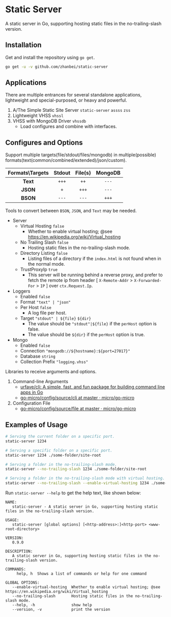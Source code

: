 # Static Server

<!-- > 2018-07-05T00:23:46+0800 -->

<!-- Titles: *Static Server*, *Http Server*. -->

A static server in Go, supporting hosting static files in the no-trailing-slash version.

## Installation

Get and install the repository using `go get`.

```bash
go get -u -v github.com/zhanbei/static-server
```

## Applications

There are multiple entrances for several standalone applications,
lightweight and special-purposed,
or heavy and powerful.

1. A/The Simple Static Site Server `static-server` `assss` `zss`
1. Lightweight VHSS `vhssl`
1. VHSS with MongoDB Driver `vhssdb`
	- Load configures and combine with interfaces.

## Configures and Options

Support multiple targets(file/stdout/files/mongodb) in multiple(possible) formats(text(common/combined/extended)/json/custom).

| Formats\\Targets | Stdout | File(s) | MongoDB |
| :---: | :---: | :---: | :---: |
| **Text** | `+++` | `++` | `---` |
| **JSON** | `+` | `+++` | `---` |
| **BSON** | `---` | `---` | `+++` |

Tools to convert between `BSON`, `JSON`, and `Text` may be needed.

- Server
	- Virtual Hosting `false`
		- Whether to enable virtual hosting; @see https://en.wikipedia.org/wiki/Virtual_hosting
	- No Trailing Slash `false`
		- Hosting static files in the no-trailing-slash mode.
	- Directory Listing `false`
		- Listing files of a directory if the `index.html` is not found when in the normal mode.
	- TrustProxyIp `true`
		- This server will be running behind a reverse proxy,
		 and prefer to fetch the remote ip from header [ `X-Remote-Addr` > `X-Forwarded-For` > `IP` ] over `ctx.Request.Ip`.
- Loggers
	- Enabled `false`
	- Format `"text" | "json"`
	- Per Host `false`
		- A log file per host.
	- Target `"stdout" | ${file}` `${dir}`
		- The value should be `"stdout"|${file}` if the `perHost` option is false.
		- The value should be `${dir}` if the `perHost` option is true.
- Mongo
	- Enabled `false`
	- Connection `"mongodb://${hostname}:${port=27017}"`
	- Database `string`
	- Collection Prefix `"logging.vhss"`

Libraries to receive arguments and options.

1. Command-line Arguments
	- [urfave/cli: A simple, fast, and fun package for building command line apps in Go](https://github.com/urfave/cli)
	- [go-micro/config/source/cli at master · micro/go-micro](https://github.com/micro/go-micro/tree/master/config/source/cli)
1. Configuration File
	- [go-micro/config/source/file at master · micro/go-micro](https://github.com/micro/go-micro/tree/master/config/source/file)


## Examples of Usage

```bash
# Serving the current folder on a specific port.
static-server 1234

# Serving a specific folder on a specific port.
static-server 1234 ./some-folder/site-root

# Serving a folder in the no-trailing-slash mode.
static-server --no-trailing-slash 1234 ./some-folder/site-root

# Serving a folder in the no-trailing-slash mode with virtual hosting.
static-server --no-trailing-slash --enable-virtual-hosting 1234 ./some-folder/site-root
```

Run `static-server --help` to get the help text, like shown below:

```text
NAME:
   static-server - A static server in Go, supporting hosting static files in the no-trailing-slash version.

USAGE:
   static-server [global options] [<http-address>:]<http-port> <www-root-directory>

VERSION:
   0.9.0

DESCRIPTION:
   A static server in Go, supporting hosting static files in the no-trailing-slash version.

COMMANDS:
     help, h  Shows a list of commands or help for one command

GLOBAL OPTIONS:
   --enable-virtual-hosting  Whether to enable virtual hosting; @see https://en.wikipedia.org/wiki/Virtual_hosting
   --no-trailing-slash       Hosting static files in the no-trailing-slash mode.
   --help, -h                show help
   --version, -v             print the version
```
